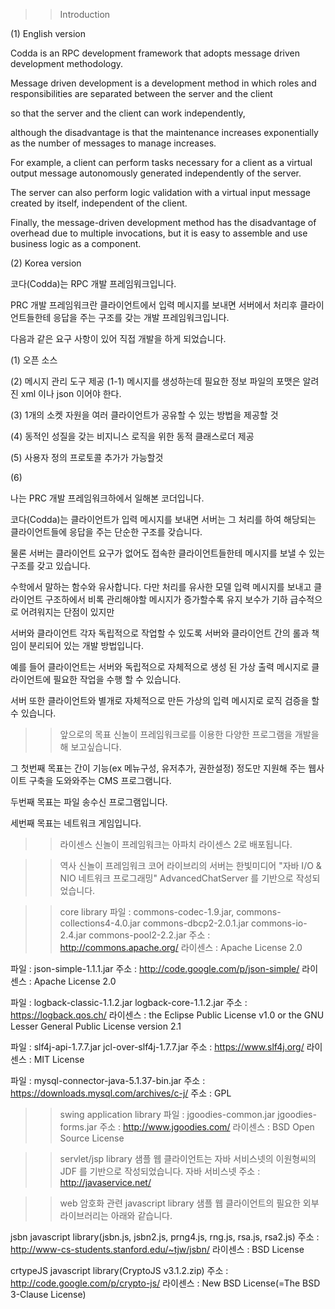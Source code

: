 >> Introduction

(1) English version

 Codda is an RPC development framework that adopts message driven development methodology.
 
Message driven development is a development method in which roles and responsibilities are separated between the server and the client 

so that the server and the client can work independently, 

although the disadvantage is that the maintenance increases exponentially as the number of messages to manage increases.

For example, a client can perform tasks necessary for a client as a virtual output message autonomously generated independently of the server.

The server can also perform logic validation with a virtual input message created by itself, independent of the client.

Finally, the message-driven development method has the disadvantage of overhead due to multiple invocations, but it is easy to assemble and use business logic as a component.



(2) Korea version

 코다(Codda)는 RPC 개발 프레임워크입니다.
 
PRC 개발 프레임워크란 클라이언트에서 입력 메시지를 보내면 서버에서 처리후 클라이언트들한테 응답을 주는 구조를 갖는 개발 프레임워크입니다.

다음과 같은 요구 사항이 있어 직접 개발을 하게 되었습니다.

(1) 오픈 소스

(2) 메시지 관리 도구 제공
   (1-1) 메시지를 생성하는데 필요한 정보 파일의 포맷은 알려진 xml 이나 json 이어야 한다.

(3) 1개의 소켓 자원을 여러 클라이언트가 공유할 수 있는 방법을 제공할 것

(4) 동적인 성질을 갖는 비지니스 로직을 위한 동적 클래스로더 제공

(5) 사용자 정의 프로토콜 추가가 가능할것

(6) 




나는 PRC 개발 프레임워크하에서 일해본 코더입니다.


 
 
코다(Codda)는 클라이언트가 입력 메시지를 보내면 서버는 그 처리를 하여 해당되는 클라이언트들에 응답을 주는 단순한 구조를 갖습니다.

물론 서버는 클라이언트 요구가 없어도 접속한 클라이언트들한테 메시지를 보낼 수 있는 구조를 갖고 있습니다.


수학에서 말하는 함수와 유사합니다. 다만 처리를  유사한  모델 입력 메시지를 보내고 클라이언트 구조하에서 비록 관리해야할 메시지가 증가할수록 유지 보수가 기하 급수적으로 어려워지는 단점이 있지만 

서버와 클라이언트 각자 독립적으로 작업할 수 있도록 서버와 클라이언트 간의 롤과 책임이 분리되어 있는 개발 방법입니다.

예를 들어 클라이언트는 서버와 독립적으로 자체적으로 생성 된 가상 출력 메시지로 클라이언트에 필요한 작업을 수행 할 수 있습니다.

서버 또한 클라이언트와 별개로 자체적으로 만든 가상의 입력 메시지로 로직 검증을 할 수 있습니다.



>> 앞으로의 목표
신놀이 프레임워크로를 이용한 다양한 프로그램을 개발을 해 보고싶습니다.

그 첫번째 목표는 간이 기능(ex 메뉴구성, 유저추가, 권한설정) 정도만 지원해 주는 웹사이트 구축을 도와와주는 CMS 프로그램니다.

두번째 목표는 파일 송수신 프로그램입니다.

세번째 목표는 네트워크 게임입니다.

>>  라이센스
신놀이 프레임워크는 아파치 라이센스 2로 배포됩니다.

>> 역사
신놀이 프레임워크 코어 라이브리의 서버는 
한빛미디어 "자바 I/O & NIO 네트워크 프로그래밍" 
AdvancedChatServer 를 기반으로 작성되었습니다.

>> core library
파일 : commons-codec-1.9.jar, commons-collections4-4.0.jar  commons-dbcp2-2.0.1.jar commons-io-2.4.jar commons-pool2-2.2.jar
주소 : http://commons.apache.org/
라이센스 : Apache License 2.0

파일 : json-simple-1.1.1.jar
주소 : http://code.google.com/p/json-simple/
라이센스 : Apache License 2.0

파일 : logback-classic-1.1.2.jar logback-core-1.1.2.jar
주소 : https://logback.qos.ch/
라이센스 :  the Eclipse Public License v1.0 or the GNU Lesser General Public License version 2.1


파일 : slf4j-api-1.7.7.jar jcl-over-slf4j-1.7.7.jar
주소 : https://www.slf4j.org/
라이센스 : MIT License

파일 : mysql-connector-java-5.1.37-bin.jar
주소 : https://downloads.mysql.com/archives/c-j/
주소 : GPL


>> swing application library
파일 : jgoodies-common.jar jgoodies-forms.jar
주소 : http://www.jgoodies.com/
라이센스 : BSD Open Source License


>> servlet/jsp library
샘플 웹 클라이언트는 자바 서비스넷의 이원형씨의 JDF 를 기반으로 작성되었습니다.
자바 서비스넷 주소 : http://javaservice.net/

>> web 암호화 관련 javascript library
샘플 웹 클라이언트의 필요한 외부 라이브러리는 아래와 같습니다.

jsbn javascript library(jsbn.js, jsbn2.js, prng4.js, rng.js, rsa.js, rsa2.js)
주소 : http://www-cs-students.stanford.edu/~tjw/jsbn/
라이센스 : BSD License

crtypeJS javascript library(CryptoJS v3.1.2.zip)
주소 : http://code.google.com/p/crypto-js/
라이센스 : New BSD License(=The BSD 3-Clause License)

